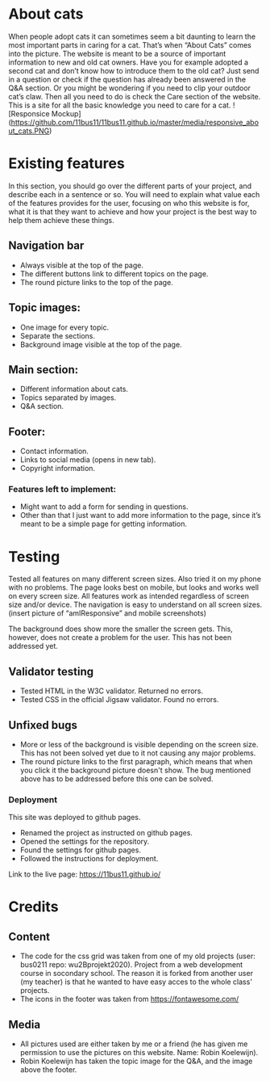 # About cats
When people adopt cats it can sometimes seem a bit daunting to learn the most important parts in caring for a cat. That’s when “About Cats” comes into the picture. The website is meant to be a source of important information to new and old cat owners. Have you for example adopted a second cat and don’t know how to introduce them to the old cat? Just send in a question or check if the question has already been answered in the Q&A section. Or you might be wondering if you need to clip your outdoor cat’s claw. Then all you need to do is check the Care section of the website. This is a site for all the basic knowledge you need to care for a cat. 
! [Responsice Mockup] (https://github.com/11bus11/11bus11.github.io/master/media/responsive_about_cats.PNG)
# Existing features
In this section, you should go over the different parts of your project, and describe each in a sentence or so. You will need to explain what value each of the features provides for the user, focusing on who this website is for, what it is that they want to achieve and how your project is the best way to help them achieve these things.

## Navigation bar
- Always visible at the top of the page.
- The different buttons link to different topics on the page.
- The round picture links to the top of the page.

## Topic images:
- One image for every topic.
- Separate the sections.
- Background image visible at the top of the page.

## Main section:
- Different information about cats.
- Topics separated by images.
- Q&A section.

## Footer:
- Contact information.
- Links to social media (opens in new tab).
- Copyright information.

### Features left to implement:
- Might want to add a form for sending in questions.
- Other than that I just want to add more information to the page, since it’s meant to be a simple page for getting information.
# Testing
Tested all features on many different screen sizes. Also tried it on my phone with no problems. The page looks best on mobile, but looks and works well on every screen size. All features work as intended regardless of screen size and/or device. The navigation is easy to understand on all screen sizes.
(insert picture of “amIResponsive” and mobile screenshots)

The background does show more the smaller the screen gets. This, however, does not create a problem for the user. This has not been addressed yet.

## Validator testing
- Tested HTML in the W3C validator. Returned no errors.
- Tested CSS in the official Jigsaw validator. Found no errors.

## Unfixed bugs
- More or less of the background is visible depending on the screen size. This has not been solved yet due to it not causing any major problems.
- The round picture links to the first paragraph, which means that when you click it the background picture doesn't show. The bug mentioned above has to be addressed before this one can be solved.

### Deployment
This site was deployed to github pages.
- Renamed the project as instructed on github pages.
- Opened the settings for the repository.
- Found the settings for github pages.
- Followed the instructions for deployment.

Link to the live page: https://11bus11.github.io/
# Credits
## Content
- The code for the css grid was taken from one of my old projects (user: bus0211 repo: wu2Bprojekt2020). Project from a web development course in socondary school. The reason it is forked from another user (my teacher) is that he wanted to have easy acces to the whole class' projects.
- The icons in the footer was taken from https://fontawesome.com/

## Media
- All pictures used are either taken by me or a friend (he has given me permission to use the pictures on this website. Name: Robin Koelewijn).
- Robin Koelewijn has taken the topic image for the Q&A, and the image above the footer.
